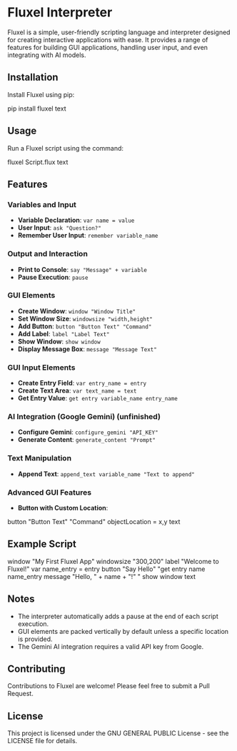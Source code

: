 # Fluxel Interpreter

Fluxel is a simple, user-friendly scripting language and interpreter designed for creating interactive applications with ease. It provides a range of features for building GUI applications, handling user input, and even integrating with AI models.

## Installation

Install Fluxel using pip:


pip install fluxel
text

## Usage

Run a Fluxel script using the command:


fluxel Script.flux
text

## Features

### Variables and Input

- **Variable Declaration**: `var name = value`
- **User Input**: `ask "Question?"`
- **Remember User Input**: `remember variable_name`

### Output and Interaction

- **Print to Console**: `say "Message" + variable`
- **Pause Execution**: `pause`

### GUI Elements

- **Create Window**: `window "Window Title"`
- **Set Window Size**: `windowsize "width,height"`
- **Add Button**: `button "Button Text" "Command"`
- **Add Label**: `label "Label Text"`
- **Show Window**: `show window`
- **Display Message Box**: `message "Message Text"`

### GUI Input Elements

- **Create Entry Field**: `var entry_name = entry`
- **Create Text Area**: `var text_name = text`
- **Get Entry Value**: `get entry variable_name entry_name`

### AI Integration (Google Gemini) (unfinished)

- **Configure Gemini**: `configure_gemini "API_KEY"`
- **Generate Content**: `generate_content "Prompt"`

### Text Manipulation

- **Append Text**: `append_text variable_name "Text to append"`

### Advanced GUI Features

- **Button with Custom Location**: 

button "Button Text" "Command" objectLocation = x,y
text

## Example Script


window "My First Fluxel App"
windowsize "300,200"
label "Welcome to Fluxel!"
var name_entry = entry
button "Say Hello" "get entry name name_entry
message "Hello, " + name + "!"
"
show window
text

## Notes

- The interpreter automatically adds a pause at the end of each script execution.
- GUI elements are packed vertically by default unless a specific location is provided.
- The Gemini AI integration requires a valid API key from Google.

## Contributing

Contributions to Fluxel are welcome! Please feel free to submit a Pull Request. 

## License

This project is licensed under the GNU GENERAL PUBLIC License - see the LICENSE file for details.